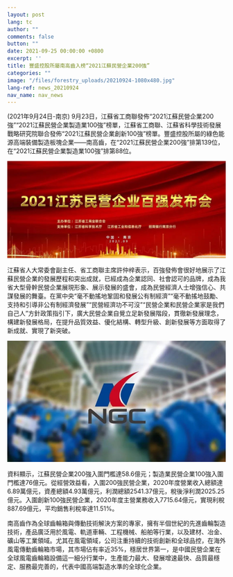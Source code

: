 ```yaml
---
layout: post
lang: tc
author: ""
comments: false
button: ""
date: 2021-09-25 00:00:00 +0800
excerpt: ''
title: 豐盛控股所屬南高齒入榜“2021江蘇民營企業200強”
categories: ""
image: "/files/forestry_uploads/20210924-1080x480.jpg"
lang-ref: news_20210924
nav_name: nav_news
---
```


(2021年9月24日-南京) 9月23日，江蘇省工商聯發佈“2021江蘇民營企業200強”“2021江蘇民營企業製造業100強”榜單，江蘇省工商聯、江蘇省科學技術發展戰略研究院聯合發佈“2021江蘇民營企業創新100強”榜單。豐盛控股所屬的綠色能源高端裝備製造板塊企業——南高齒，在“2021江蘇民營企業200強”排第139位，在“2021江蘇民營企業製造業100強”排第88位。 

![](/files/forestry_uploads/20210924-1080x480.jpg)

江蘇省人大常委會副主任、省工商聯主席許仲梓表示，百強發佈會很好地展示了江蘇民營企業的發展歷程和突出成就，已經成為企業認同、社會認可的品牌，成為我省大型骨幹民營企業展現形象、展示發展的盛會，成為民營經濟人士增強信心、共謀發展的舞臺。在黨中央“毫不動搖地鞏固和發展公有制經濟”“毫不動搖地鼓勵、支持和引導非公有制經濟發展”“民營經濟功不可沒”“民營企業和民營企業家是我們自己人”方針政策指引下，廣大民營企業自覺立足新發展階段，貫徹新發展理念，構建新發展格局，在提升品質效益、優化結構、轉型升級、創新發展等方面取得了新成就、實現了新突破。

![](/files/forestry_uploads/20210924-900x500.jpg)

資料顯示，江蘇民營企業200強入圍門檻達58.6億元；製造業民營企業100強入圍門檻達76億元。從經營效益看，入圍200強民營企業，2020年度營業收入總額達6.89萬億元，資產總額4.93萬億元，利潤總額2541.37億元，稅後淨利潤2025.25億元。入圍創新100強民營企業，2020年度主營業務收入7715.64億元，實現利稅887.69億元，平均銷售利稅率達11.51%。 

南高齒作為全球齒輪箱與傳動技術解決方案的專家，擁有半個世紀的先進齒輪製造技術，產品廣泛用於風電、軌道車輛、工程機械、船舶等行業，以及建材、冶金、礦山等工業領域。尤其在風電領域，公司注重持續的技術創新和全球品控，在海外風電傳動齒輪箱市場，其市場佔有率近35%，穩居世界第一，是中國民營企業在全球風電齒輪箱設備這一細分行業中，生產能力最大、發展增速最快、品質最穩定、服務最完善的，代表中國高端製造水準的全球化企業。 